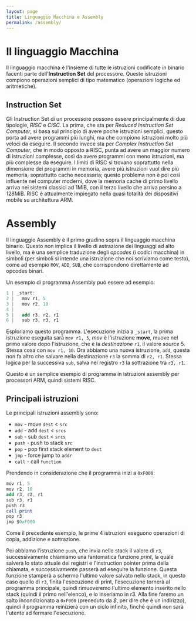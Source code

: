 ```yaml
---
layout: page
title: Linguaggio Macchina e Assembly 
permalink: /assembly/
---
```


# Il linguaggio Macchina

Il linguaggio macchina è l'insieme di tutte le istruzioni codificate in binario facenti parte dell'**Instruction Set** del processore. Queste istruzioni compiono operazioni semplici di tipo matematico (operazioni logiche ed aritmetiche).

## Instruction Set

Gli Instruction Set di un processore possono essere principalmente di due tipologie, _RISC_ e _CISC_. La prima, che sta per _Reduced Instruction Set Computer_, si basa sul principio di avere poche istruzioni semplici, questo porta ad avere programmi più lunghi, ma che compiono istruzioni molto più veloci da eseguire. Il secondo invece sta per _Complex Instruction Set Computer_, che in modo opposto a RISC, punta ad avere un maggior numero di istruzioni complesse, così da avere programmi con meno istruzioni, ma più complesse da eseguire. I limiti di RISC si trovano soprattutto nella dimensione dei programmi in memoria, avere più istruzioni vuol dire più memoria, soprattutto cache necessaria; questo problema non è poi così influente nel computer moderni, dove la memoria cache di primo livello arriva nei sistemi classici ad 1MiB, con il terzo livello che arriva persino a 128MiB. RISC è attualmente impiegato nella quasi totalità dei dispositivi mobile su architettura ARM.

# Assembly
Il linguaggio Assembly è il primo gradino sopra il linguaggio macchina binario. Questo non implica il livello di astrazione dei linguaggi ad alto livello, ma è una semplice traduzione degli _opcodes_ (i codici macchina) in simboli (per simboli si intende una istruzione che noi scriviamo come testo), come ad esempio `MOV`, `ADD`, `SUB`, che corrispondono direttamente ad opcodes binari.

Un esempio di programma Assembly può essere ad esempio:

```as
1 | _start:
2 |   mov r1, 5
3 |   mov r2, 10
4 |
5 |   add r3, r2, r1
6 |   sub r3, r3, r1
```

Esploriamo questo programma.
L'esecuzione inizia a `_start`, la prima istruzione eseguita sarà `mov r1, 5`, _mov_ è l'istruzione **move**, muove nel primo valore dopo l'istruzione, che è la _destinazione_ `r1`, il valore _source_ 5. Stessa cosa con `mov r1, 10`. 
Ora abbiamo una nuova istruzione, `add`, questa non fa altro che salvare nella destinazione `r3` la somma di `r2, r1`. Stessa logica per la successiva `sub`, salva nel registro `r3` la sottrazione tra `r3, r1`.

Questo è un semplice esempio di programma in istruzioni assembly per processori ARM, quindi sistemi RISC.

## Principali istruzioni

Le principali istruzioni assembly sono:

* `mov` - move `dest` < `src` 
* `add` - add `dest` < `srcs` 
* `sub` - sub `dest` < `srcs` 
* `push` - push to stack `src` 
* `pop` - pop first stack element to `dest` 
* `jmp` - force jump to `addr`
* `call` - call `function`

Prendendo in considerazione che il programma inizi a `0xF000`:
```as
mov r1, 5
mov r2, 10
add r3, r2, r1
sub r3, r1
push r3
call print
pop r3
jmp $0xF000
```

Come il precedente esempio, le prime 4 istruzioni eseguono operazioni di copia, addizione e sottrazione.

Poi abbiamo l'istruzione `push`, che invia nello stack il valore di `r3`, successivamente chiamiamo una fantomatica funzione _print_, la quale salverà lo stato attuale dei registri e l'instruction pointer prima della chiamata, e successivamente passerà ad eseguire la funzione. Questa funzione stamperà a schermo l'ultimo valore salvato nello stack, in questo caso quello di `r3`, finita l'esecuzione di print, l'esecuzione tornerà al programma principale, quindi rimuoveremo l'ultimo elemento inserito nello stack (quindi il primo nell'elenco), e lo inseriamo in r3. Alla fine faremo un salto incondizionato a `0xF000` (preceduto da _$_, per dire che è un indirizzo), quindi il programma reinizierà con un ciclo infinito, finché quindi non sarà l'utente ad fermare l'esecuzione.